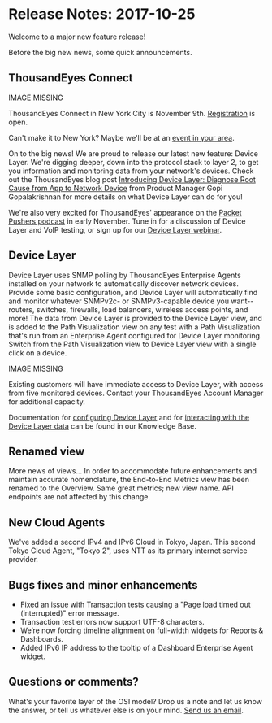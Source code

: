 # Release Notes: 2017-10-25

Welcome to a major new feature release!

Before the big new news, some quick announcements.

## ThousandEyes Connect

IMAGE MISSING

ThousandEyes Connect in New York City is November 9th. [Registration](https://www.thousandeyes.com/events/connect/new-york-2017) is open.

Can't make it to New York? Maybe we'll be at an [event in your area](https://www.thousandeyes.com/events).

On to the big news! We are proud to release our latest new feature: Device Layer. We're digging deeper, down into the protocol stack to layer 2, to get you information and monitoring data from your network's devices. Check out the ThousandEyes blog post [Introducing Device Layer: Diagnose Root Cause from App to Network Device](https://blog.thousandeyes.com/introducing-device-layer-network-device-monitoring/) from Product Manager Gopi Gopalakrishnan for more details on what Device Layer can do for you!

We're also very excited for ThousandEyes' appearance on the [Packet Pushers podcast](http://packetpushers.net/series/weekly-show/) in early November. Tune in for a discussion of Device Layer and VoIP testing, or sign up for our [Device Layer webinar](https://www.thousandeyes.com/webinars/network-device-monitoring?utm_source=Marketo&utm_medium=Email&utm_campaign=NA_Q3FY18_All_All_DeviceLayerLaunch_ProspectEmail&mkt_tok=eyJpIjoiWkRJNU56VXlaamxqTXpZNCIsInQiOiJOTk90VE12WFwvaVwvWnc3Wit6Qk03bnplbUtQOEVMbkF0UzcrWGZscktON09hT2VYUkJcL0xpdnViem9Ma2lsSm1XKzV1c1ZcL1krc3dXKzBlR0NTSGRlTzhYMWtPQVk3a0J0QTVHQzhwdVwvSFJGY0VBSTdWdlpzaFZzZ1FJVUU2anBVIn0%3D).

## Device Layer

Device Layer uses SNMP polling by ThousandEyes Enterprise Agents installed on your network to automatically discover network devices. Provide some basic configuration, and Device Layer will automatically find and monitor whatever SNMPv2c- or SNMPv3-capable device you want--routers, switches, firewalls, load balancers, wireless access points, and more! The data from Device Layer is provided to the Device Layer view, and is added to the Path Visualization view on any test with a Path Visualization that's run from an Enterprise Agent configured for Device Layer monitoring. Switch from the Path Visualization view to Device Layer view with a single click on a device.

IMAGE MISSING

Existing customers will have immediate access to Device Layer, with access from five monitored devices. Contact your ThousandEyes Account Manager for additional capacity.  
  
Documentation for [configuring Device Layer](https://success.thousandeyes.com/PublicArticlePage?articleIdParam=kA0E0000000CmpmKAC) and for [interacting with the Device Layer data](https://success.thousandeyes.com/PublicArticlePage?articleIdParam=kA0E0000000CmpqKAC) can be found in our Knowledge Base.

## Renamed view

More news of views... In order to accommodate future enhancements and maintain accurate nomenclature, the End-to-End Metrics view has been renamed to the Overview. Same great metrics; new view name. API endpoints are not affected by this change.

## New Cloud Agents

We've added a second IPv4 and IPv6 Cloud in Tokyo, Japan. This second Tokyo Cloud Agent, "Tokyo 2", uses NTT as its primary internet service provider.

## Bugs fixes and minor enhancements

* Fixed an issue with Transaction tests causing a "Page load timed out \(interrupted\)" error message.
* Transaction test errors now support UTF-8 characters.
* We’re now forcing timeline alignment on full-width widgets for Reports & Dashboards. 
* Added IPv6 IP address to the tooltip of a Dashboard Enterprise Agent widget.

## Questions or comments?

What's your favorite layer of the OSI model? Drop us a note and let us know the answer, or tell us whatever else is on your mind. [Send us an email](mailto:support@thousandeyes.com?subject=2017-10-25+Release+Update).

